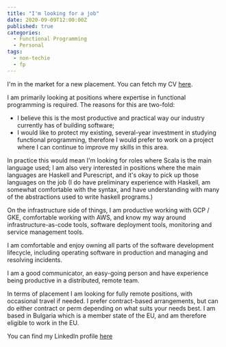 ```yaml
---
title: "I'm looking for a job"
date: 2020-09-09T12:00:00Z
published: true
categories:
  - Functional Programming
  - Personal
tags:
  - non-techie
  - fp
---
```


I'm in the market for a new placement. You can fetch my CV [here](../assets/docs/Dimitar_Georgiev_Resume.pdf).

I am primarily looking at positions where expertise in functional programming is required. The reasons for this are two-fold:

- I believe this is the most productive and practical way our industry currently has of building software;
- I would like to protect my existing, several-year investment in studying functional programming, therefore I would prefer to work on a project where I can continue to improve my skills in this area.

In practice this would mean I'm looking for roles where Scala is the main language used; I am also very interested in positions where the main languages are Haskell and Purescript, and it's okay to pick up those languages on the job (I do have preliminary experience with Haskell, am somewhat comfortable with the syntax, and  have understanding with many of the abstractions used to write haskell programs.)

On the infrastructure side of things, I am productive working with GCP / GKE, comfortable working with AWS, and know my way around infrastructure-as-code tools, software deployment tools, monitoring and service management tools.

I am comfortable and enjoy owning all parts of the software development lifecycle, including operating software in production and managing and resolving incidents.

I am a good communicator, an easy-going person and have experience being productive in a distributed, remote team.

In terms of placement I am looking for fully remote positions, with occasional travel if needed. I prefer contract-based arrangements, but can do either contract or perm depending on what suits your needs best. I am based in Bulgaria which is a member state of the EU, and am therefore eligible to work in the EU.

You can find my LinkedIn profile [here](https://www.linkedin.com/in/dimitar-georgiev-498bb48/)